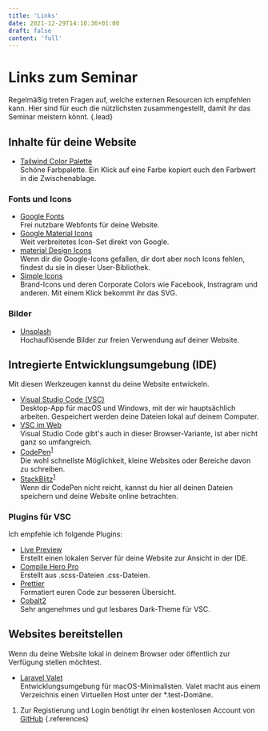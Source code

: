 ```yaml
---
title: 'Links'
date: 2021-12-29T14:10:36+01:00
draft: false
content: 'full'
---
```


# Links zum Seminar

Regelmäßig treten Fragen auf, welche externen Resourcen ich empfehlen kann. Hier sind für euch die nützlichsten zusammengestellt, damit ihr das Seminar meistern könnt.
{.lead}

## Inhalte für deine Website

- [Tailwind Color Palette](https://tailwindcolor.com/)\
  Schöne Farbpalette. Ein Klick auf eine Farbe kopiert euch den Farbwert in die Zwischenablage.

### Fonts und Icons

- [Google Fonts](https://fonts.google.com/)\
  Frei nutzbare Webfonts für deine Website.
- [Google Material Icons](https://fonts.google.com/icons)\
  Weit verbreitetes Icon-Set direkt von Google.
- [material Design Icons](https://materialdesignicons.com/)\
  Wenn dir die Google-Icons gefallen, dir dort aber noch Icons fehlen, findest du sie in dieser User-Bibliothek.
- [Simple Icons](https://simpleicons.org/)\
  Brand-Icons und deren Corporate Colors wie Facebook, Instragram und anderen. Mit einem Klick bekommt ihr das SVG.

### Bilder

- [Unsplash](https://unsplash.com/)\
  Hochauflösende Bilder zur freien Verwendung auf deiner Website.

## Intregierte Entwicklungsumgebung (IDE)

Mit diesen Werkzeugen kannst du deine Website entwickeln.

- [Visual Studio Code (VSC)](https://code.visualstudio.com/)\
  Desktop-App für macOS und Windows, mit der wir hauptsächlich arbeiten. Gespeichert werden deine Dateien lokal auf deinem&nbsp;Computer.
- [VSC im Web](https://vscode.dev/)\
  Visual Studio Code gibt's auch in dieser Browser-Variante, ist aber nicht ganz so&nbsp;umfangreich.
- [CodePen](https://codepen.io)<sup class="ref">[1](#cite-note-1)</sup>\
  Die wohl schnellste Möglichkeit, kleine Websites oder Bereiche davon zu schreiben.
- [StackBlitz](https://stackblitz.com/)<sup class="ref">[1](#cite-note-1)</sup>\
  Wenn dir CodePen nicht reicht, kannst du hier all deinen Dateien speichern und deine Website online betrachten.

### Plugins für VSC

Ich empfehle ich folgende Plugins:

- [Live Preview](https://marketplace.visualstudio.com/items?itemName=ms-vscode.live-server)\
  Erstellt einen lokalen Server für deine Website zur Ansicht in der IDE.
- [Compile Hero Pro](https://marketplace.visualstudio.com/items?itemName=Wscats.eno)\
  Erstellt aus .scss-Dateien .css-Dateien.
- [Prettier](https://marketplace.visualstudio.com/items?itemName=esbenp.prettier-vscode)\
  Formatiert euren Code zur besseren Übersicht.
- [Cobalt2](https://marketplace.visualstudio.com/items?itemName=wesbos.theme-cobalt2)\
  Sehr angenehmes und gut lesbares Dark-Theme für VSC.

## Websites bereitstellen

Wenn du deine Website lokal in deinem Browser oder öffentlich zur Verfügung stellen möchtest.

- [Laravel Valet](https://laravel.com/docs/8.x/valet)\
  Entwicklungsumgebung für macOS-Minimalisten. Valet macht aus einem Verzeichnis einen Virtuellen Host unter der \*.test-Domäne.

<!-- prettier-ignore -->
1. <span id="cite-note-1"></span> Zur Registierung und Login benötigt ihr einen kostenlosen Account von [GitHub](https://github.com/)
{.references}
